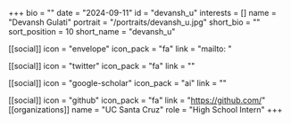 +++
bio = "" 
date = "2024-09-11" 
id = "devansh_u" 
interests = [] 
name = "Devansh Gulati" 
portrait = "/portraits/devansh_u.jpg" 
short_bio = "" 
sort_position = 10
 short_name = "devansh_u" 

[[social]] 
    icon = "envelope" 
    icon_pack = "fa" 
    link = "mailto: "

 [[social]] 
    icon = "twitter" 
    icon_pack = "fa" 
    link = "" 

[[social]] 
    icon = "google-scholar" 
    icon_pack = "ai" 
    link = "" 

[[social]] 
    icon = "github" 
    icon_pack = "fa" 
    link = "https://github.com/" 
[[organizations]] 
     name = "UC Santa Cruz" 
      role = "High School Intern" 
+++